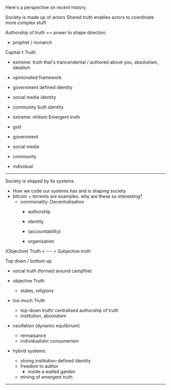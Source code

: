 Here's a perspective on recent history.

Society is made up of actors
Shared truth enables actors to coordinate more complex stuff.

Authorship of truth == power to shape direction.
  - prophet / monarch 

Capital-t Truth
  - extreme: truth that's trancendental / authored above you, absolutism, idealism
  - opinionated framework
  - government defined identity
  - social media identity
  - community built identity
  - extreme: nhilism
Emergent truth


- god 
- government
- social media
- community 
- individual

---

Society is shaped by its systems.
- How we code our systems has and is shaping society.
- bitcoin + torrents are examples. why are these so interesting?
  - commonality: Decentralisation
    - authorship
    - identity

    - (accountability)
    - organisation

(Objective) Truth < --- > Subjective truth

Top down / bottom up

- social truth (formed around campfire)
- objective Truth
  - states, religions
- too much Truth
  - top-down truth/ centralised authorship of truth
  - institution, absolutism
- oscillation (dynamic equlibrium)
  - rennaisance
  - individualistic consumerism

- hybrid systems:
  - strong institution-defined identity
  - freedom to author
    - inside a walled garden
  - mining of emergent truth

---





